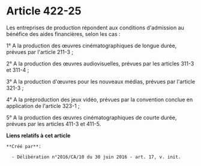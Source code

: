 # Article 422-25

Les entreprises de production répondent aux conditions d'admission au bénéfice des aides financières, selon les cas :

1° A la production des œuvres cinématographiques de longue durée, prévues par l'article 211-3 ;

2° A la production des œuvres audiovisuelles, prévues par les articles 311-3 et 311-4 ;

3° A la production d'œuvres pour les nouveaux médias, prévues par l'article 321-3 ;

4° A la préproduction des jeux vidéo, prévues par la convention conclue en application de l'article 323-1 ;

5° A la production des œuvres cinématographiques de courte durée, prévues par les articles 411-3 et 411-5.

**Liens relatifs à cet article**

	**Créé par**:

	  - Délibération n°2016/CA/10 du 30 juin 2016 - art. 17, v. init.
